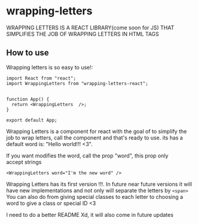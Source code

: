 # wrapping-letters

WRAPPING LETTERS IS A REACT LIBRARY(come soon for JS) THAT SIMPLIFIES THE JOB OF WRAPPING LETTERS IN HTML TAGS
## How to use

Wrapping letters is so easy to use!:

```
import React from "react";
import WrappingLetters from "wrapping-letters-react";


function App() {
  return <WrappingLetters  />;
}

export default App;

```

Wrapping Letters is a component for react with the goal of to simplify the job to wrap letters,
call the component and that's ready to use.  its has a default word is: "Hello world!!! <3".

If you want modifies the word, call the prop "word", this prop only accept strings

```
<WrappingLetters word="I'm the new word" />
```

Wrapping Letters has its first version !!!. In future near future versions it will have new implementations and not only will separate the letters by ``` <span> ```
You can also do from giving special classes to each letter to choosing a word to give a class or special ID <3

I need to do a better README Xd, it will also come in future updates

